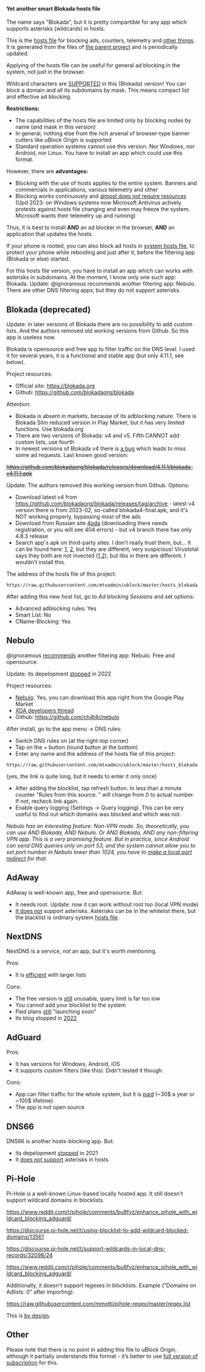 ﻿<!-- [Нажмите сюда для русской версии](hosts_file_blokada_ru.md) -->

#### Yet another smart Blokada hosts file

The name says "Blokada", but it is pretty compartible for any app which supports asterisks (wildcards) in hosts.

This is the [hosts file](https://en.wikipedia.org/wiki/Hosts_(file)) for blocking ads, counters, telemetry and [other things](policy_en.md). It is generated from the files of [the parent project](../README_en.md) and is periodically updated.

Applying of the hosts file can be useful for general ad blocking in the system, not just in the browser.

Wildcard characters are [SUPPORTED](https://community.blokada.org/t/wildcard-support-in-blokada/11659) in this (Blokada) version! You can block a domain and all its subdomains by mask. This means compact list and effective ad blocking.

**Restrictions:**
- The capabilities of the hosts file are limited only by blocking nodes by name (and mask in this version)
- In general, nothing else from the rich arsenal of browser-type banner cutters like uBlock Origin is supported
- Standard operation systems cannot use this version. Nor Windows, nor Android, nor Linux. You have to install an app which could use this format.

However, there are **advantages:**
- Blocking with the use of hosts applies to the entire system. Banners and commercials in applications, various telemetry and other
- Blocking works continuously and [almost does not require resources](hosts_file_performance_en.md) (Upd 2023: on Windows systems now Microsoft Antivirus actively protests against hosts file changing and even may freeze the system. Microsoft wants their telemetry up and running)

Thus, it is best to install **AND** an ad blocker in the browser, **AND** an application that updates the hosts.

If your phone is rooted, you can also block ad hosts in [system hosts file](hosts_file_en.md), to protect your phone while rebooting and just after it, before the filtering app (Blokada or else) started.

For this hosts file version, you have to install an app which can works with asterisks in subdomains. At the moment, I know only one such app: Blokada. Update: @ignoramous recommends another filtering app: Nebulo. There are other DNS filtering apps, but they do not support asterisks.

## Blokada (deprecated)

Update: in later versions of Blokada there are no possibility to add custom lists. And the authors removed old working versions from Github. So this app is useless now.

Blokada is opensource and free app to filter traffic on the DNS level. I used it for several years, it is a functional and stable app (but only 4.11.1, see below).

Project resources:
- Official site: https://blokada.org
- Github: https://github.com/blokadaorg/blokada

Attention:
- Blokada is absent in markets, because of its adblocking nature. There is Blokada Slim reduced version in Play Market, but it has very limited functions. Use blokada.org
- There are two versions of Blokada: v4 and v5. Fifth CANNOT add custom lists, use fourth
- In newest versions of Blokada v4 there is [a bug](https://github.com/blokadaorg/blokada/issues/900) which leads to miss some ad requests. Last known good version:

<strike>https://github.com/blokadaorg/blokada/releases/download/4.11.1/blokada-v4.11.1.apk</strike>

Update: The authors removed this working version from Github. Options:
- Download latest v4 from https://github.com/blokadaorg/blokada/releases/tag/archive - latest v4 version there is from 2023-02, so-called blokada4-final.apk, and it's NOT working properly, bypassing most of the ads
- Download from Russian site [4pda](https://4pda.to/forum/index.php?showtopic=828196) (downloading there needs registration, or you will see 404 errors) - but v4 branch there has only 4.8.3 release
- Search app's apk on third-party sites. I don't really trust them, but... It can be found here: [1](https://apkcombo.com/blokada-4/org.blokada.alarm/download/phone-4.15.0-apk), [2](https://www.apkmirror.com/apk/blokada/blokada-3/blokada-3-4-15-0-release/blokada-4-15-0-android-apk-download/), but they are different, very suspicious! Virustotal says they both are not invected ([1](https://www.virustotal.com/gui/file/1f8cfc7454134eacecb543dd9636fe1c12f289c86217f40a5b4816d63575bfe0),[2](https://www.virustotal.com/gui/file/ba76d9a881412e1fe8eb310c0b26cd14897087e01997ca0647aa7d7a4a3a959a)), but libs in there are different. I wouldn't install this.


The address of the hosts file of this project:
```
https://raw.githubusercontent.com/mtxadmin/ublock/master/hosts_blokada.txt
```

After adding this new host list, go to *Ad blocking Sessions* and set options:
- Advanced adblocking rules: Yes
- Smart List: No
- CName-Blocking: Yes

## Nebulo

@ignoramous [recommends](https://github.com/mtxadmin/ublock/issues/54#issuecomment-1381255510) another filtering app: Nebulo. Free and opensource.

Update: its depelopment [stopped](https://github.com/ch4t4r/nebulo) in 2022

Project resources:
- [Nebulo](https://play.google.com/store/apps/details?id=com.frostnerd.smokescreen). Yes, you can download this app right from the Google Play Market
- [XDA developers thread](https://forum.xda-developers.com/t/app-5-0-nebulo-dns-changer-for-doh-dot-against-censorship-open-source-no-root.4156645/)
- Github: https://github.com/ch4t4r/nebulo

After install, go to the app menu -> DNS rules:
- Switch DNS rules on (at the right-top corner)
- Tap on the + button (round button at the bottom)
- Enter any name and the address of the hosts file of this project:
```
https://raw.githubusercontent.com/mtxadmin/ublock/master/hosts_blokada.txt
```
(yes, the link is quite long, but it needs to enter it only once)
- After adding the blocklist, tap refresh button. In less than a minute counter "Rules from this source: " will change from 0 to actual number. If not, recheck link again.
- Enable query logging (Settings -> Query logging). This can be very useful to find out which domains was blocked and which was not.

*Nebulo has an interesting feature: Non-VPN mode. So, theoretically, you can use AND Blokada, AND Nebulo. Or AND Blokada, AND any non-filtering VPN app. This is a very promising feature. But in practice, since Android can send DNS queries only on port 53, and the system cannot allow you to set port number in Nebulo lower than 1024, you have to [make a local port redirect](https://github.com/Ch4t4r/Nebulo/blob/master/docs/NONVPNMODE.md) for that.*

## AdAway

AdAway is well-known app, free and opensource. But:
- It needs root. Update: now it can work without root too (local VPN mode)
- [It does not](https://github.com/AdAway/AdAway/issues/678) support asterisks. Asterisks can be in the whitelist there, but the blacklist is ordinary system [hosts file](https://en.wikipedia.org/wiki/Hosts_(file)).

## NextDNS

NextDNS is a service, not an app, but it's worth mentioning.

Pros:
- It is [efficient](https://github.com/serverless-dns/blocklists/pull/81#issuecomment-1381256209) with larger lists

Cons:
- The free version is [still](https://github.com/mtxadmin/ublock/issues/54#issuecomment-1381079479) unusable, query limit is far too low
- You cannot add your blocklist to the system
- Paid plans [still](https://github.com/serverless-dns/blocklists/pull/81#issuecomment-1383155144) "launching soon"
- Its blog stopped in [2022](https://blog.rethinkdns.com/)

## AdGuard

Pros:
- It has versions for Windows, Android, iOS
- It supports custom filters (like this). Didn't tested it though.

Cons:
- App can filter traffic for the whole system, but it is [paid](https://adguard.com/en/adguard-android/overview.html) (~30$ a year or ~100$ lifetime)
- The app is not open source

## DNS66

DNS66 is another hosts-blocking app. But:
- Its depelopment [stopped](https://github.com/julian-klode/dns66) in 2021
- It [does not support](https://github.com/julian-klode/dns66/issues/423) asterisks in hosts

## Pi-Hole

Pi-Hole is a well-known Linux-based locally hosted app. It still doesn't support wildcard domains in blocklists

https://www.reddit.com/r/pihole/comments/bu8fvz/enhance_pihole_with_wildcard_blocking_adguard/

https://discourse.pi-hole.net/t/using-blocklist-to-add-wildcard-blocked-domains/13561

https://discourse.pi-hole.net/t/support-wildcards-in-local-dns-records/32098/24

https://www.reddit.com/r/pihole/comments/bu8fvz/enhance_pihole_with_wildcard_blocking_adguard/

Additionally, it doesn't support regexes in blocklists. Example ("Domains on Adlists: 0" after importing):

https://raw.githubusercontent.com/mmotti/pihole-regex/master/regex.list

This is [by design](https://discourse.pi-hole.net/t/collection-of-regex-for-blacklisting/43178/10).

## Other

Please note that there is no point in adding this file to uBlock Origin, although it partially understands this format - it’s better to use [full version of subscription](../README.md) for this.

